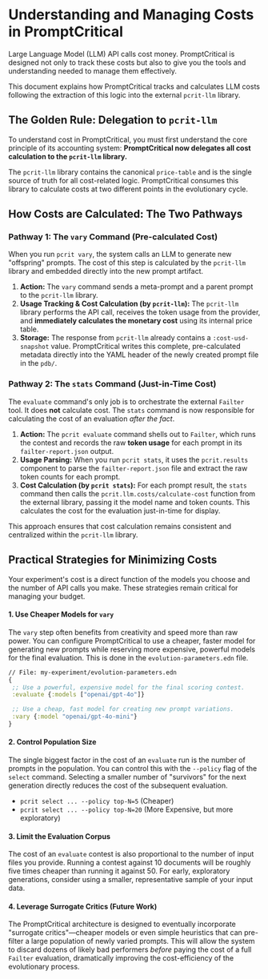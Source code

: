 # Understanding and Managing Costs in PromptCritical

Large Language Model (LLM) API calls cost money. PromptCritical is designed not only to track these costs but also to give you the tools and understanding needed to manage them effectively.

This document explains how PromptCritical tracks and calculates LLM costs following the extraction of this logic into the external `pcrit-llm` library.

## The Golden Rule: Delegation to `pcrit-llm`

To understand cost in PromptCritical, you must first understand the core principle of its accounting system: **PromptCritical now delegates all cost calculation to the `pcrit-llm` library.**

The `pcrit-llm` library contains the canonical `price-table` and is the single source of truth for all cost-related logic. PromptCritical consumes this library to calculate costs at two different points in the evolutionary cycle.

## How Costs are Calculated: The Two Pathways

### Pathway 1: The `vary` Command (Pre-calculated Cost)

When you run `pcrit vary`, the system calls an LLM to generate new "offspring" prompts. The cost of this step is calculated by the `pcrit-llm` library and embedded directly into the new prompt artifact.

1.  **Action:** The `vary` command sends a meta-prompt and a parent prompt to the `pcrit-llm` library.
2.  **Usage Tracking & Cost Calculation (by `pcrit-llm`):** The `pcrit-llm` library performs the API call, receives the token usage from the provider, and **immediately calculates the monetary cost** using its internal price table.
3.  **Storage:** The response from `pcrit-llm` already contains a `:cost-usd-snapshot` value. PromptCritical writes this complete, pre-calculated metadata directly into the YAML header of the newly created prompt file in the `pdb/`.

### Pathway 2: The `stats` Command (Just-in-Time Cost)

The `evaluate` command's only job is to orchestrate the external `Failter` tool. It does **not** calculate cost. The `stats` command is now responsible for calculating the cost of an evaluation *after the fact*.

1.  **Action:** The `pcrit evaluate` command shells out to `Failter`, which runs the contest and records the raw **token usage** for each prompt in its `failter-report.json` output.
2.  **Usage Parsing:** When you run `pcrit stats`, it uses the `pcrit.results` component to parse the `failter-report.json` file and extract the raw token counts for each prompt.
3.  **Cost Calculation (by `pcrit stats`):** For each prompt result, the `stats` command then calls the `pcrit.llm.costs/calculate-cost` function from the external library, passing it the model name and token counts. This calculates the cost for the evaluation just-in-time for display.

This approach ensures that cost calculation remains consistent and centralized within the `pcrit-llm` library.

## Practical Strategies for Minimizing Costs

Your experiment's cost is a direct function of the models you choose and the number of API calls you make. These strategies remain critical for managing your budget.

#### 1. Use Cheaper Models for `vary`

The `vary` step often benefits from creativity and speed more than raw power. You can configure PromptCritical to use a cheaper, faster model for generating new prompts while reserving more expensive, powerful models for the final evaluation. This is done in the `evolution-parameters.edn` file.

```clojure
// File: my-experiment/evolution-parameters.edn
{
 ;; Use a powerful, expensive model for the final scoring contest.
 :evaluate {:models ["openai/gpt-4o"]}

 ;; Use a cheap, fast model for creating new prompt variations.
 :vary {:model "openai/gpt-4o-mini"}
}
```

#### 2. Control Population Size

The single biggest factor in the cost of an `evaluate` run is the number of prompts in the population. You can control this with the `--policy` flag of the `select` command. Selecting a smaller number of "survivors" for the next generation directly reduces the cost of the subsequent evaluation.

*   `pcrit select ... --policy top-N=5` (Cheaper)
*   `pcrit select ... --policy top-N=20` (More Expensive, but more exploratory)

#### 3. Limit the Evaluation Corpus

The cost of an `evaluate` contest is also proportional to the number of input files you provide. Running a contest against 10 documents will be roughly five times cheaper than running it against 50. For early, exploratory generations, consider using a smaller, representative sample of your input data.

#### 4. Leverage Surrogate Critics (Future Work)

The PromptCritical architecture is designed to eventually incorporate "surrogate critics"—cheaper models or even simple heuristics that can pre-filter a large population of newly varied prompts. This will allow the system to discard dozens of likely bad performers *before* paying the cost of a full `Failter` evaluation, dramatically improving the cost-efficiency of the evolutionary process.
